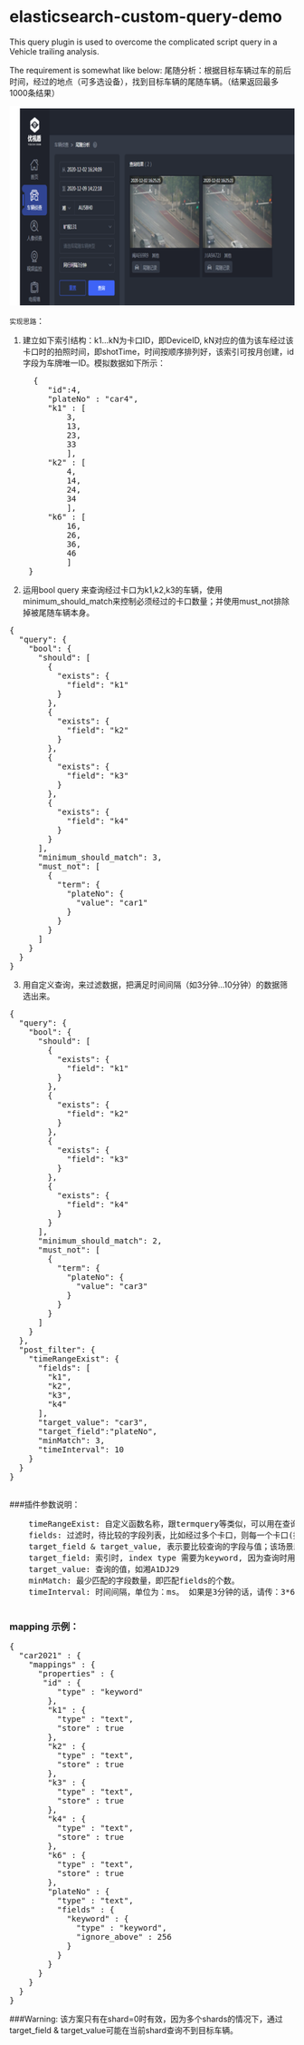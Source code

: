 # elasticsearch-custom-query-demo
This query plugin is used to overcome the complicated script query in a Vehicle trailing analysis.

The requirement is somewhat like below:
尾随分析：根据目标车辆过车的前后时间，经过的地点（可多选设备），找到目标车辆的尾随车辆。（结果返回最多1000条结果）

![image-20210218092556525](images/image-20210218092556525.png)

`实现思路`：

1) 建立如下索引结构：k1...kN为卡口ID，即DeviceID, kN对应的值为该车经过该卡口时的拍照时间，即shotTime，时间按顺序排列好，该索引可按月创建，id字段为车牌唯一ID。模拟数据如下所示：
<pre>
     {
    	"id":4,
    	"plateNo" : "car4",
    	"k1" : [
            3,
            13,
            23,
            33
            ],
    	"k2" : [
            4,
            14,
            24,
            34
            ],
    	"k6" : [
            16,
            26,
            36,
            46
            ]
    }
</pre>
2) 运用bool query 来查询经过卡口为k1,k2,k3的车辆，使用minimum_should_match来控制必须经过的卡口数量；并使用must_not排除掉被尾随车辆本身。
<pre>
{
  "query": {
    "bool": {
      "should": [
        {
          "exists": {
            "field": "k1"
          }
        },
        {
          "exists": {
            "field": "k2"
          }
        },
        {
          "exists": {
            "field": "k3"
          }
        },
        {
          "exists": {
            "field": "k4"
          }
        }
      ],
      "minimum_should_match": 3,
      "must_not": [
        {
          "term": {
            "plateNo": {
              "value": "car1"
            }
          }
        }
      ]
    }
  }
}
</pre>

3) 用自定义查询，来过滤数据，把满足时间间隔（如3分钟...10分钟）的数据筛选出来。
<pre>
{
  "query": {
    "bool": {
      "should": [
        {
          "exists": {
            "field": "k1"
          }
        },
        {
          "exists": {
            "field": "k2"
          }
        },
        {
          "exists": {
            "field": "k3"
          }
        },
        {
          "exists": {
            "field": "k4"
          }
        }
      ],
      "minimum_should_match": 2,
      "must_not": [
        {
          "term": {
            "plateNo": {
              "value": "car3"
            }
          }
        }
      ]
    }
  },
  "post_filter": {
    "timeRangeExist": {
      "fields": [
        "k1",
        "k2",
        "k3",
        "k4"
      ],
      "target_value": "car3",
      "target_field":"plateNo",
      "minMatch": 3,
      "timeInterval": 10
    }
  }
}

</pre>

###插件参数说明：
<pre>
    timeRangeExist: 自定义函数名称，跟termquery等类似，可以用在查询，也可以用在过滤上。
    fields: 过滤时，待比较的字段列表，比如经过多个卡口，则每一个卡口(摄像头)就是一个索引的字段；注意：索引时，该字段一定要store=true.
    target_field & target_value, 表示要比较查询的字段与值；该场景即通过该字段与值定位到被尾随的车辆。
    target_field: 索引时, index type 需要为keyword, 因为查询时用的是termquery，如plateNo字段。
    target_value: 查询的值，如湘A1DJ29
    minMatch: 最少匹配的字段数量，即匹配fields的个数。
    timeInterval: 时间间隔，单位为：ms。 如果是3分钟的话，请传：3*60*1000
 </pre>
### mapping 示例：
<pre>
{
  "car2021" : {
    "mappings" : {
      "properties" : {
       "id" : {
          "type" : "keyword"
        },
        "k1" : {
          "type" : "text",
          "store" : true
        },
        "k2" : {
          "type" : "text",
          "store" : true
        },
        "k3" : {
          "type" : "text",
          "store" : true
        },
        "k4" : {
          "type" : "text",
          "store" : true
        },
        "k6" : {
          "type" : "text",
          "store" : true
        },
        "plateNo" : {
          "type" : "text",
          "fields" : {
            "keyword" : {
              "type" : "keyword",
              "ignore_above" : 256
            }
          }
        }
      }
    }
  }
}
</pre>

###Warning:
 该方案只有在shard=0时有效，因为多个shards的情况下，通过target_field & target_value可能在当前shard查询不到目标车辆。
 
    
